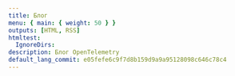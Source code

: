 ```yaml
---
title: Блог
menu: { main: { weight: 50 } }
outputs: [HTML, RSS]
htmltest:
  IgnoreDirs:
description: Блог OpenTelemetry
default_lang_commit: e05fefe6c9f7d8b159d9a9a95128098c646c78c4
---
```


<script>
    document.addEventListener("DOMContentLoaded", function () {
        if (window.location.pathname.includes('/page/')) return;

        var checkbox = document.getElementById("m-blog2025-check");
        if (checkbox) checkbox.checked = true;
        checkbox = document.getElementById("m-blog2024-check");
        if (checkbox) checkbox.checked = true;
    });
</script>
